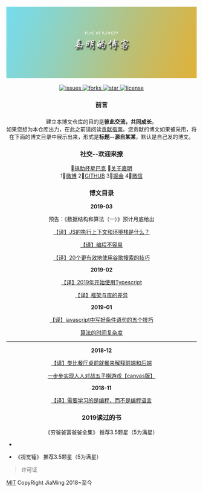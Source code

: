 <p align="center"><img src="./src/imgs/banner.png" alt="banner" /></p>

<p align="center">
    <a href="https://github.com/reng99/blogs/issues">
        <img src="https://img.shields.io/github/issues/reng99/blogs.svg" alt="issues"/>
    </a>
    <a href="https://github.com/reng99/blogs/network/members">
        <img src="https://img.shields.io/github/forks/reng99/blogs.svg" alt="forks"/>
    </a>
    <a href="https://github.com/reng99/blogs/stargazers">
        <img src="https://img.shields.io/github/stars/reng99/blogs.svg" alt="star"/>
    </a>
    <a href="https://github.com/reng99/blogs/blob/master/LICENSE">
        <img src="https://img.shields.io/github/license/reng99/blogs.svg" alt="license"/>
    </a>
</p>

<center><h3>前言<h3></center>

<center>建立本博文仓库的目的是<b>彼此交流，共同成长</b>。</center>
<center>如果您想为本仓库出力，在此之前请阅读<a href="./CONTRIBUTING.md">贡献指南</a>。您贡献的博文如果被采用，将在下面的博文目录中展示出来，形式是<b>标题--源自某某</b>，默认是自己发的博文。</center>

<center><h3>社交--欢迎来撩</h3></center>

<center>
    💓<a href="./src/other/donate.md">捐助杯星巴克</a>
    🏃<a href="./src/other/resume.md">关于嘉明</a>
</center>
<center>
    1⃣️<a href="https://weibo.com/reng99">微博</a>
    2⃣️<a href="https://github.com/reng99">GITHUB</a>
    3⃣️<a href="https://juejin.im/user/5a00493f5188252c224d6475">掘金</a>
    4⃣️<a href="./src/other/resume.md">微信</a>
</center>

<center><h3>博文目录</h3></center>

<center><b>2019-03</b></center>
<center>
    <p>预告：《数据结构和算法（一）》预计月底给出</p>
    <p><a href="https://github.com/reng99/blogs/issues/11">【译】JS的执行上下文和环境栈是什么？</a></p>
    <p><a href="https://github.com/reng99/blogs/issues/10">【译】编程不容易</a></p>
    <p><a href="https://github.com/reng99/blogs/issues/9">【译】20个更有效地使用谷歌搜索的技巧</a></p>
</center>

<center><b>2019-02</b></center>
<center>
    <p><a href="https://github.com/reng99/blogs/issues/8">【译】2019年开始使用Typescript</a></p>
    <p><a href="https://github.com/reng99/blogs/issues/7">【译】框架与库的差异</a></p>
</center>

<center><b>2019-01</b></center>
<center>
    <p><a href="https://github.com/reng99/blogs/issues/6">【译】javascript中写好条件语句的五个技巧</a></p>
    <p><a href="https://github.com/reng99/blogs/issues/5">算法的时间复杂度</a></p>
</center>

---

<center><b>2018-12</b></center>
<center>
    <p><a href="https://github.com/reng99/blogs/issues/4">【译】类比餐厅桌前就餐来解释前端和后端</a></p>
    <p><a href="https://github.com/reng99/blogs/issues/3">一步步实现人人对战五子棋游戏【canvas版】</a></p>
</center>

<center><b>2018-11</b></center>
<center>
    <p><a href="https://github.com/reng99/blogs/issues/1">【译】需要学习的是编程，而不是编程语言</a></p>
</center>

<center><h3>2019读过的书</h3></center>

<center>
    <p>《穷爸爸富爸爸全集》 推荐3.5颗星（5为满星）</p>
</center>

- 

- 《视觉锤》 推荐3.5颗星（5为满星）

> 许可证

[MIT](./LICENSE) CopyRight JiaMing 2018~至今
